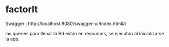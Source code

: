 # factorIt

Swagger : http://localhost:8080/swagger-ui/index.html#/

las queries para llenar la Bd estan en resources, se ejecutan al inicializarse la app.
